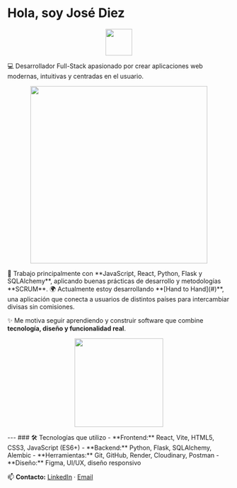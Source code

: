 # Hola, soy José Diez

<p align="center">
  <img src="https://media.giphy.com/media/hvRJCLFzcasrR4ia7z/giphy.gif" width="60"/>
</p>

💻 Desarrollador Full-Stack apasionado por crear aplicaciones web modernas, intuitivas y centradas en el usuario.  
<p align="center">
  <img src="https://media.giphy.com/media/qgQUggAC3Pfv687qPC/giphy.gif" width="400"/>
</p>
🚀 Trabajo principalmente con **JavaScript, React, Python, Flask y SQLAlchemy**, aplicando buenas prácticas de desarrollo y metodologías **SCRUM**.  
🌍 Actualmente estoy desarrollando **[Hand to Hand](#)**, una aplicación que conecta a usuarios de distintos países para intercambiar divisas sin comisiones.  

✨ Me motiva seguir aprendiendo y construir software que combine **tecnología, diseño y funcionalidad real**.
<p align="center">
  <img src="https://media.giphy.com/media/Y4ak9Ki2GZCbJxAnJD/giphy.gif" width="200"/>
</p>
---
### 🛠️ Tecnologías que utilizo
- **Frontend:** React, Vite, HTML5, CSS3, JavaScript (ES6+)
- **Backend:** Python, Flask, SQLAlchemy, Alembic
- **Herramientas:** Git, GitHub, Render, Cloudinary, Postman
- **Diseño:** Figma, UI/UX, diseño responsivo

📫 **Contacto:** [LinkedIn](https://www.linkedin.com/in/jose-diez-gonzalez-9a7535387/) · [Email](jose.jdg37@gmail.com)
